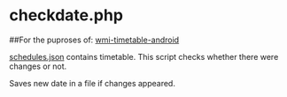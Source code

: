# checkdate.php
##For the puproses of: [wmi-timetable-android](https://github.com/wmi-students/wmi-timetable-android)

[schedules.json](http://wmitimetable.herokuapp.com/schedules.json) contains timetable. This script checks whether there were changes or not.

Saves new date in a file if changes appeared.



